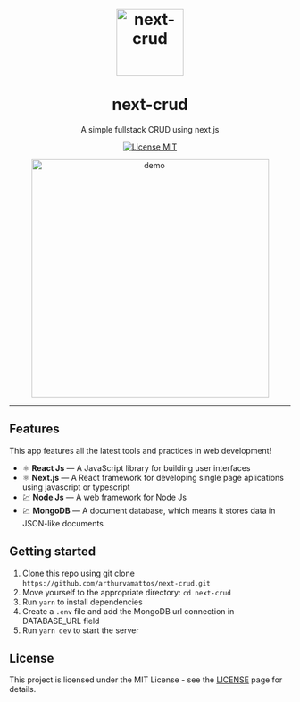 
<h1 align="center">
<br>
  <img src="https://user-images.githubusercontent.com/23246257/114189767-8e43b980-9918-11eb-8e3d-f925b2a72032.png" alt="next-crud" width="120">
<br>
<br>
next-crud
</h1>

<p align="center">A simple fullstack CRUD using next.js</p>

<p align="center">
  <a href="https://opensource.org/licenses/MIT">
    <img src="https://img.shields.io/badge/License-MIT-blue.svg" alt="License MIT">
  </a>
</p>

<div align="center">
  <img src="https://user-images.githubusercontent.com/23246257/114190373-3c4f6380-9919-11eb-8e78-0350c2302d6b.gif" alt="demo" height="425">
</div>

<hr />

## Features
This app features all the latest tools and practices in web development!

- ⚛️ **React Js** — A JavaScript library for building user interfaces
- ⚛️ **Next.js** — A React framework for developing single page aplications using javascript or typescript
- 💹 **Node Js** — A web framework for Node Js
- 💹 **MongoDB** — A document database, which means it stores data in JSON-like documents


## Getting started

1. Clone this repo using git clone `https://github.com/arthurvamattos/next-crud.git`
2. Move yourself to the appropriate directory: `cd next-crud`
3. Run `yarn` to install dependencies
4. Create a `.env` file and add the MongoDB url connection in DATABASE_URL field
5. Run `yarn dev` to start the server

## License

This project is licensed under the MIT License - see the [LICENSE](https://opensource.org/licenses/MIT) page for details.
